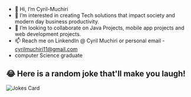 - 👋 Hi, I’m  Cyril-Muchiri
- 👀 I’m interested in creating Tech solutions that impact society and modern day business productivity.
- 💞️ I’m looking to collaborate on Java Projects, mobile app projects and web development projects.
- 📫 Reach me on LinkendIn @ Cyril Muchiri or personal email - cyrilmuchiri11@gmail.com
- computer Science graduate
  <!--![Your Repository's Stats](https://github-readme-stats.vercel.app/api/top-langs/?username=Cyril-Muchiri&theme=blue-green)-->

## 😂 Here is a random joke that'll make you laugh!
![Jokes Card](https://readme-jokes.vercel.app/api)


<!---
Cyril-Muchiri/Cyril-Muchiri is a ✨ special ✨ repository because its `README.md` (this file) appears on your GitHub profile.
You can click the Preview link to take a look at your changes.
--->
